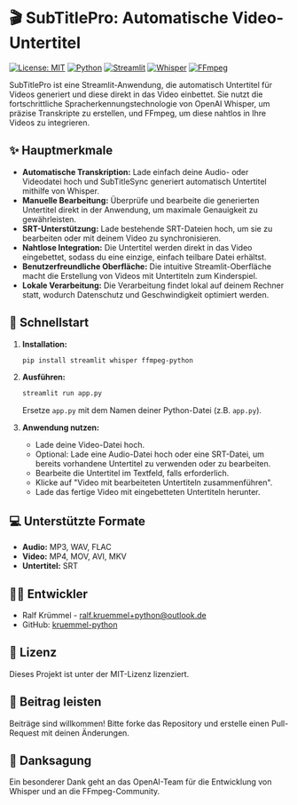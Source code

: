 # 🎬 SubTitlePro: Automatische Video-Untertitel

[![License: MIT](https://img.shields.io/badge/License-MIT-yellow.svg)](https://opensource.org/licenses/MIT)
[![Python](https://img.shields.io/badge/python-3.6+-blue.svg)](https://www.python.org/)
[![Streamlit](https://img.shields.io/badge/Streamlit-1.22.0+-orange)](https://streamlit.io/)
[![Whisper](https://img.shields.io/badge/Whisper-OpenAI-red)](https://openai.com/research/whisper)
[![FFmpeg](https://img.shields.io/badge/FFmpeg-4.4+-green)](https://ffmpeg.org/)


SubTitlePro ist eine Streamlit-Anwendung, die automatisch Untertitel für Videos generiert und diese direkt in das Video einbettet.  Sie nutzt die fortschrittliche Spracherkennungstechnologie von OpenAI Whisper, um präzise Transkripte zu erstellen, und FFmpeg, um diese nahtlos in Ihre Videos zu integrieren.

## ✨ Hauptmerkmale

* **Automatische Transkription:**  Lade einfach deine Audio- oder Videodatei hoch und SubTitleSync generiert automatisch Untertitel mithilfe von Whisper.
* **Manuelle Bearbeitung:**  Überprüfe und bearbeite die generierten Untertitel direkt in der Anwendung, um maximale Genauigkeit zu gewährleisten.
* **SRT-Unterstützung:** Lade bestehende SRT-Dateien hoch, um sie zu bearbeiten oder mit deinem Video zu synchronisieren.
* **Nahtlose Integration:**  Die Untertitel werden direkt in das Video eingebettet, sodass du eine einzige, einfach teilbare Datei erhältst.
* **Benutzerfreundliche Oberfläche:**  Die intuitive Streamlit-Oberfläche macht die Erstellung von Videos mit Untertiteln zum Kinderspiel.
* **Lokale Verarbeitung:** Die Verarbeitung findet lokal auf deinem Rechner statt, wodurch Datenschutz und Geschwindigkeit optimiert werden.


## 🚀 Schnellstart

1. **Installation:**
   ```bash
   pip install streamlit whisper ffmpeg-python
   ```

2. **Ausführen:**
   ```bash
   streamlit run app.py
   ```
   Ersetze `app.py` mit dem Namen deiner Python-Datei (z.B. `app.py`).

3. **Anwendung nutzen:**
   * Lade deine Video-Datei hoch.
   * Optional: Lade eine Audio-Datei hoch oder eine SRT-Datei, um bereits vorhandene Untertitel zu verwenden oder zu bearbeiten.
   * Bearbeite die Untertitel im Textfeld, falls erforderlich.
   * Klicke auf "Video mit bearbeiteten Untertiteln zusammenführen".
   * Lade das fertige Video mit eingebetteten Untertiteln herunter.


## 💻 Unterstützte Formate

* **Audio:** MP3, WAV, FLAC
* **Video:** MP4, MOV, AVI, MKV
* **Untertitel:** SRT


## 👨‍💻 Entwickler

* Ralf Krümmel - [ralf.kruemmel+python@outlook.de](mailto:ralf.kruemmel+python@outlook.de)
* GitHub: [kruemmel-python](https://github.com/kruemmel-python)


## 📄 Lizenz

Dieses Projekt ist unter der MIT-Lizenz lizenziert.


## 🤝 Beitrag leisten

Beiträge sind willkommen! Bitte forke das Repository und erstelle einen Pull-Request mit deinen Änderungen.


## 🙏 Danksagung

Ein besonderer Dank geht an das OpenAI-Team für die Entwicklung von Whisper und an die FFmpeg-Community.
